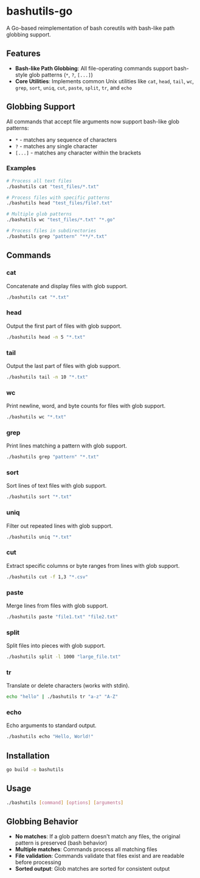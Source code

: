 # bashutils-go

A Go-based reimplementation of bash coreutils with bash-like path globbing support.

## Features

- **Bash-like Path Globbing**: All file-operating commands support bash-style glob patterns (`*`, `?`, `[...]`)
- **Core Utilities**: Implements common Unix utilities like `cat`, `head`, `tail`, `wc`, `grep`, `sort`, `uniq`, `cut`, `paste`, `split`, `tr`, and `echo`

## Globbing Support

All commands that accept file arguments now support bash-like glob patterns:

- `*` - matches any sequence of characters
- `?` - matches any single character  
- `[...]` - matches any character within the brackets

### Examples

```bash
# Process all text files
./bashutils cat "test_files/*.txt"

# Process files with specific patterns
./bashutils head "test_files/file?.txt"

# Multiple glob patterns
./bashutils wc "test_files/*.txt" "*.go"

# Process files in subdirectories
./bashutils grep "pattern" "**/*.txt"
```

## Commands

### cat
Concatenate and display files with glob support.

```bash
./bashutils cat "*.txt"
```

### head
Output the first part of files with glob support.

```bash
./bashutils head -n 5 "*.txt"
```

### tail
Output the last part of files with glob support.

```bash
./bashutils tail -n 10 "*.txt"
```

### wc
Print newline, word, and byte counts for files with glob support.

```bash
./bashutils wc "*.txt"
```

### grep
Print lines matching a pattern with glob support.

```bash
./bashutils grep "pattern" "*.txt"
```

### sort
Sort lines of text files with glob support.

```bash
./bashutils sort "*.txt"
```

### uniq
Filter out repeated lines with glob support.

```bash
./bashutils uniq "*.txt"
```

### cut
Extract specific columns or byte ranges from lines with glob support.

```bash
./bashutils cut -f 1,3 "*.csv"
```

### paste
Merge lines from files with glob support.

```bash
./bashutils paste "file1.txt" "file2.txt"
```

### split
Split files into pieces with glob support.

```bash
./bashutils split -l 1000 "large_file.txt"
```

### tr
Translate or delete characters (works with stdin).

```bash
echo "hello" | ./bashutils tr "a-z" "A-Z"
```

### echo
Echo arguments to standard output.

```bash
./bashutils echo "Hello, World!"
```

## Installation

```bash
go build -o bashutils
```

## Usage

```bash
./bashutils [command] [options] [arguments]
```

## Globbing Behavior

- **No matches**: If a glob pattern doesn't match any files, the original pattern is preserved (bash behavior)
- **Multiple matches**: Commands process all matching files
- **File validation**: Commands validate that files exist and are readable before processing
- **Sorted output**: Glob matches are sorted for consistent output
